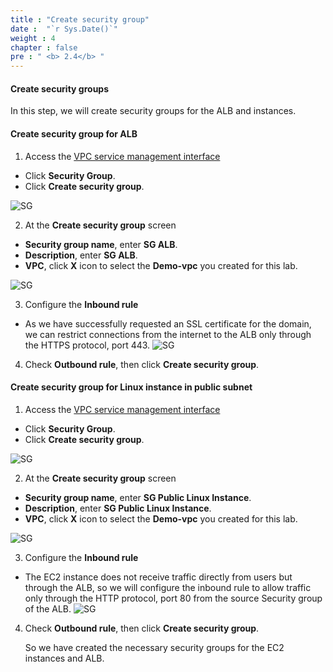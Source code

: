 ```yaml
---
title : "Create security group"
date :  "`r Sys.Date()`" 
weight : 4
chapter : false
pre : " <b> 2.4</b> "
---
```


#### Create security groups

In this step, we will create security groups for the ALB and instances.

#### Create security group for ALB

1. Access the [VPC service management interface](https://console.aws.amazon.com/vpc)
  + Click **Security Group**.  
  + Click **Create security group**.

![SG](/images/2.prerequisite/019-createsg.png)

2. At the **Create security group** screen
  + **Security group name**, enter **SG ALB**. 
  + **Description**, enter **SG ALB**.
  + **VPC**, click **X** icon to select the **Demo-vpc** you created for this lab.

![SG](/images/2.prerequisite/007-createsgalb.png)

3. Configure the **Inbound rule** 
  + As we have successfully requested an SSL certificate for the domain, we can restrict connections from the internet to the ALB only through the HTTPS protocol, port 443.
  ![SG](/images/2.prerequisite/008-createsgalb.png)

4. Check  **Outbound rule**, then click **Create security group**.

#### Create security group for Linux instance in public subnet

1. Access the [VPC service management interface](https://console.aws.amazon.com/vpc)
  + Click **Security Group**.  
  + Click **Create security group**.

![SG](/images/2.prerequisite/019-createsg.png)

2. At the **Create security group** screen
  + **Security group name**, enter **SG Public Linux Instance**. 
  + **Description**, enter **SG Public Linux Instance**.
  + **VPC**, click **X** icon to select the **Demo-vpc** you created for this lab.

![SG](/images/2.prerequisite/009-createec2sg.png)

3. Configure the **Inbound rule** 
  + The EC2 instance does not receive traffic directly from users but through the ALB, so we will configure the inbound rule to allow traffic only through the HTTP protocol, port 80 from the source Security group of the ALB.
  ![SG](/images/2.prerequisite/010-createec2sg.png)

4. Check  **Outbound rule**, then click **Create security group**.

    So we have created the necessary security groups for the EC2 instances and ALB.